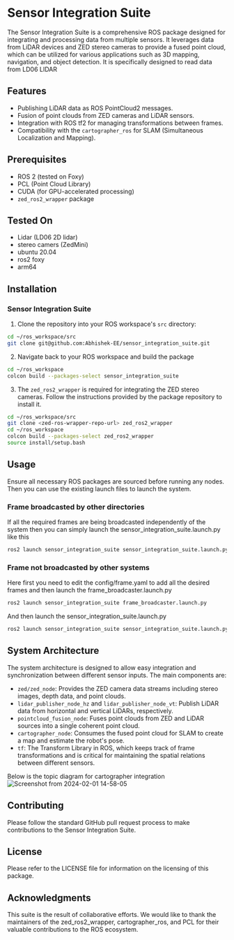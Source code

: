 # Sensor Integration Suite

The Sensor Integration Suite is a comprehensive ROS package designed for integrating and processing data from multiple sensors. It leverages data from LiDAR devices and ZED stereo cameras to provide a fused point cloud, which can be utilized for various applications such as 3D mapping, navigation, and object detection. It is specifically designed to read data from LD06 LIDAR

## Features

- Publishing LiDAR data as ROS PointCloud2 messages.
- Fusion of point clouds from ZED cameras and LiDAR sensors.
- Integration with ROS tf2 for managing transformations between frames.
- Compatibility with the `cartographer_ros` for SLAM (Simultaneous Localization and Mapping).

## Prerequisites

- ROS 2 (tested on Foxy)
- PCL (Point Cloud Library)
- CUDA (for GPU-accelerated processing)
- `zed_ros2_wrapper` package

## Tested On
- Lidar (LD06 2D lidar)
- stereo camers (ZedMini)
- ubuntu 20.04
- ros2 foxy
- arm64
  
## Installation

### Sensor Integration Suite

1. Clone the repository into your ROS workspace's `src` directory:

```bash
cd ~/ros_workspace/src
git clone git@github.com:Abhishek-EE/sensor_integration_suite.git
```
2. Navigate back to your ROS workspace and build the package
```bash
cd ~/ros_workspace
colcon build --packages-select sensor_integration_suite
```
3. The `zed_ros2_wrapper` is required for integrating the ZED stereo cameras. Follow the instructions provided by the package repository to install it.
```bash
cd ~/ros_workspace/src
git clone <zed-ros-wrapper-repo-url> zed_ros2_wrapper
cd ~/ros_workspace
colcon build --packages-select zed_ros2_wrapper
source install/setup.bash
```

## Usage
Ensure all necessary ROS packages are sourced before running any nodes. Then you can use the existing launch files to launch the system.

### Frame broadcasted by other directories
If all the required frames are being broadcasted independently of the system then you can simply launch the sensor_integration_suite.launch.py like this
```bash
ros2 launch sensor_integration_suite sensor_integration_suite.launch.py
```
### Frame not broadcasted by other systems
Here first you need to edit the config/frame.yaml to add all the desired frames and then launch the frame_broadcaster.launch.py
```bash
ros2 launch sensor_integration_suite frame_broadcaster.launch.py
```
And then launch the sensor_integration_suite.launch.py
```bash
ros2 launch sensor_integration_suite sensor_integration_suite.launch.py
```

## System Architecture 

The system architecture is designed to allow easy integration and synchronization between different sensor inputs. The main components are:

- `zed/zed_node`: Provides the ZED camera data streams including stereo images, depth data, and point clouds.
- `lidar_publisher_node_hz` and `lidar_publisher_node_vt`: Publish LiDAR data from horizontal and vertical LiDARs, respectively.
- `pointcloud_fusion_node`: Fuses point clouds from ZED and LiDAR sources into a single coherent point cloud.
- `cartographer_node`: Consumes the fused point cloud for SLAM to create a map and estimate the robot's pose.
- `tf`: The Transform Library in ROS, which keeps track of frame transformations and is critical for maintaining the spatial relations between different sensors.


Below is the topic diagram for cartographer integration
![Screenshot from 2024-02-01 14-58-05](https://github.com/Abhishek-EE/sensor_integration_suite/assets/59440480/1c9e76c7-9a55-4de2-b34b-0abc0846dd54)

## Contributing
Please follow the standard GitHub pull request process to make contributions to the Sensor Integration Suite.

## License
Please refer to the LICENSE file for information on the licensing of this package.

## Acknowledgments
This suite is the result of collaborative efforts. We would like to thank the maintainers of the zed_ros2_wrapper, cartographer_ros, and PCL for their valuable contributions to the ROS ecosystem.
